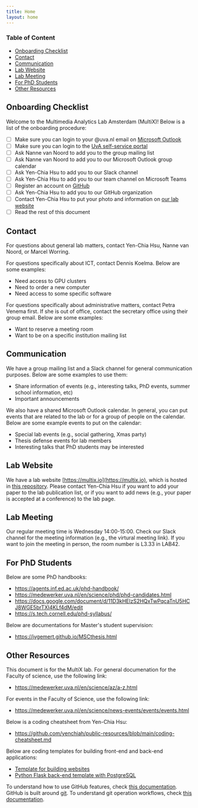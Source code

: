 ```yaml
---
title: Home
layout: home
---
```


### Table of Content
- [Onboarding Checklist](#onboarding)
- [Contact](#contact)
- [Communication](#communication)
- [Lab Website](#lab-website)
- [Lab Meeting](#lab-meeting)
- [For PhD Students](#phd)
- [Other Resources](#other)

## <a name="onboarding"></a>Onboarding Checklist

Welcome to the Multimedia Analytics Lab Amsterdam (MultiX)! Below is a list of the onboarding procedure:
- [ ] Make sure you can login to your @uva.nl email on [Microsoft Outlook](https://outlook.office.com/mail/)
- [ ] Make sure you can login to the [UvA self-service portal](https://flp.sap.uva.nl/fiori?saml2idp=http://login.uva.nl/adfs/services/trust#Shell-home)
- [ ] Ask Nanne van Noord to add you to the group mailing list
- [ ] Ask Nanne van Noord to add you to our Microsoft Outlook group calendar
- [ ] Ask Yen-Chia Hsu to add you to our Slack channel
- [ ] Ask Yen-Chia Hsu to add you to our team channel on Microsoft Teams
- [ ] Register an account on [GitHub](https://github.com/)
- [ ] Ask Yen-Chia Hsu to add you to our GitHub organization
- [ ] Contact Yen-Chia Hsu to put your photo and information on [our lab website](https://multix.io/)
- [ ] Read the rest of this document

## <a name="contact"></a>Contact

For questions about general lab matters, contact Yen-Chia Hsu, Nanne van Noord, or Marcel Worring.

For questions specifically about ICT, contact Dennis Koelma. Below are some examples:
- Need access to GPU clusters
- Need to order a new computer
- Need access to some specific software

For questions specifically about administrative matters, contact Petra Venema first. If she is out of office, contact the secretary office using their group email. Below are some examples:
- Want to reserve a meeting room
- Want to be on a specific institution mailing list

## <a name="communication"></a>Communication

We have a group mailing list and a Slack channel for general communication purposes. Below are some examples to use them:
- Share information of events (e.g., interesting talks, PhD events, summer school information, etc)
- Important announcements 

We also have a shared Microsoft Outlook calendar. In general, you can put events that are related to the lab or for a group of people on the calendar. Below are some example events to put on the calendar:
- Special lab events (e.g., social gathering, Xmas party)
- Thesis defense events for lab members
- Interesting talks that PhD students may be interested

## <a name="lab-website"></a>Lab Website

We have a lab website [https://multix.io](https://multix.io), which is hosted in [this repository](https://github.com/MultiX-Amsterdam/multix-amsterdam.github.io). Please contact Yen-Chia Hsu if you want to add your paper to the lab publication list, or if you want to add news (e.g., your paper is accepted at a conference) to the lab page.

## <a name="lab-meeting"></a>Lab Meeting

Our regular meeting time is Wednesday 14:00-15:00. Check our Slack channel for the meeting information (e.g., the virtural meeting link). If you want to join the meeting in person, the room number is L3.33 in LAB42.

## <a name="phd"></a>For PhD Students

Below are some PhD handbooks:
- https://agents.inf.ed.ac.uk/phd-handbook/
- https://medewerker.uva.nl/en/science/phd/phd-candidates.html
- https://docs.google.com/document/d/11D3kHElzS2HQxTwPqcaTnU5HCJ8WGE5brTXI4KLf4dM/edit
- https://s.tech.cornell.edu/phd-syllabus/

Below are documentations for Master's student supervision:
- https://jvgemert.github.io/MSCthesis.html

## <a name="other"></a>Other Resources

This document is for the MultiX lab. For general documenation for the Faculty of science, use the following link:
- https://medewerker.uva.nl/en/science/az/a-z.html

For events in the Faculty of Science, use the following link:
- https://medewerker.uva.nl/en/science/news-events/events/events.html

Below is a coding cheatsheet from Yen-Chia Hsu:
- https://github.com/yenchiah/public-resources/blob/main/coding-cheatsheet.md

Below are coding templates for building front-end and back-end applications:
- [Template for building websites](https://github.com/yenchiah/project-website-template)
- [Python Flask back-end template with PostgreSQL](https://github.com/yenchiah/project-application-template)

To understand how to use GitHub features, check [this documentation](https://docs.github.com/en/get-started). GitHub is built around [git](https://git-scm.com). To understand git operation workflows, check [this documentation](https://www.atlassian.com/git/tutorials/comparing-workflows).
